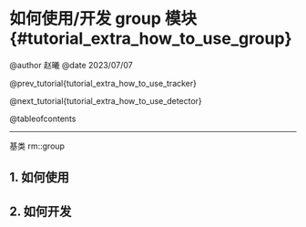 如何使用/开发 group 模块 {#tutorial_extra_how_to_use_group}
============

@author 赵曦
@date 2023/07/07

@prev_tutorial{tutorial_extra_how_to_use_tracker}

@next_tutorial{tutorial_extra_how_to_use_detector}

@tableofcontents

------

基类 rm::group

## 1. 如何使用



## 2. 如何开发


